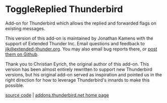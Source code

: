 ToggleReplied Thunderbird
=========================

Add-on for Thunderbird which allows the replied and forwarded flags on existing
messages.

This version of this add-on is maintained by Jonathan Kamens with the support
of Extended Thunder Inc. Email questions and feedback to
[jik@extended-thunder.org][email]. You may also email bug reports there, or
[post them on Github][issues].

Thank you to Christian Eyrich, the original author of this add-on. This version
has been almost entirely rewritten to support new Thunderbird versions, but his original add-on served as inspiration and pointed us in the right direction for how to leverage Thunderbird's innards to make this possible.

[source code][source] | [addons.thunderbird.net home page][atn]

[email]: mailto:jik@extended-thunder.org
[issues]: https://github.com/Extended-Thunder/ToggleReplied/issues
[source]: https://github.com/Extended-Thunder/ToggleReplied
[atn]: https://addons.mozilla.org/thunderbird/addon/togglereplied-2/
